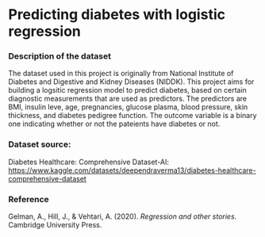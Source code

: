 # Predicting diabetes with logistic regression
### Description of the dataset
The dataset used in this project is originally from National Institute of Diabetes and Digestive and Kidney Diseases (NIDDK). This project aims for building a logsitic regression model to predict diabetes, based on certain diagnostic measurements that are used as predictors. The predictors are BMI, insulin leve, age, pregnancies, glucose plasma, blood pressure, skin thickness, and diabetes pedigree function. The outcome variable is a binary one indicating whether or not the pateients have diabetes or not. 
### Dataset source:  
Diabetes Healthcare: Comprehensive Dataset-AI: https://www.kaggle.com/datasets/deependraverma13/diabetes-healthcare-comprehensive-dataset 
### Reference
Gelman, A., Hill, J., & Vehtari, A. (2020). *Regression and other stories*. Cambridge University Press.

